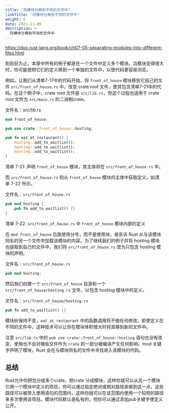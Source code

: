 ```yaml
---
title: "将模块分离到不同的文件中"
linkTitle: "将模块分离到不同的文件中"
weight: 5
date: 2021-11-06
description: >
  将模块分离到不同的文件中
---
```


https://doc.rust-lang.org/book/ch07-05-separating-modules-into-different-files.html

到目前为止，本章中所有的例子都是在一个文件中定义多个模块。当模块变得很大时，你可能想把它们的定义移到一个单独的文件中，以使代码更容易浏览。

例如，让我们从清单7-17中的代码开始，将 `front_of_house` 模块移到它自己的文件 `src/front_of_house.rs` 中，改变 crate root 文件，使其包含清单7-21中的代码。在这个例子中，crate root 文件是 `src/lib.rs`，但这个过程也适用于 crate root 文件为 `src/main.rs` 的二进制crate。

文件名：src/lib.rs

```rust
mod front_of_house;

pub use crate::front_of_house::hosting;

pub fn eat_at_restaurant() {
    hosting::add_to_waitlist();
    hosting::add_to_waitlist();
    hosting::add_to_waitlist();
}
```

清单 7-21: 声明 `front_of_house` 模块，其主体将在 `src/front_of_house.rs` 中。

而 `src/front_of_house.rs` 则从 `front_of_house` 模块的主体中获取定义，如清单 7-22 所示。

文件名：`src/front_of_house.rs`

```rust
pub mod hosting {
    pub fn add_to_waitlist() {}
}
```

清单 7-22: `src/front_of_house.rs` 中 `front_of_house` 模块内部的定义

在 `mod front_of_house` 后面使用分号，而不是使用块，是告诉 Rust 从与该模块同名的另一个文件中加载该模块的内容。为了继续我们的例子并将 hosting 模块也提取到自己的文件中，我们将 `src/front_of_house.rs` 改为只包含 hosting 模块的声明。

文件名：`src/front_of_house.rs`

```rust
pub mod hosting;
```

然后我们创建一个 `src/front_of_house` 目录和一个 `src/front_of_house/hosting.rs` 文件，以包含 hosting 模块中的定义。

文件名：`src/front_of_house/hosting.rs`

```rust
pub fn add_to_waitlist() {}
```

模块树保持不变，`eat_at_restaurant` 中的函数调用将不做任何修改，即使定义在不同的文件中。这种技术可以让你在模块体积增大时将其移到新的文件中。

注意 `src/lib.rs` 中的 `pub use crate::front_of_house::hosting` 语句也没有改变，使用也不会对哪些文件作为 `crate` 的一部分被编译产生任何影响。mod 关键字声明了模块，Rust 会在与模块同名的文件中寻找进入该模块的代码。

## 总结

Rust允许你把包分成多个crate，把crate 分成模块，这样你就可以从另一个模块引用一个模块中定义的项目。你可以通过指定绝对或相对路径来做到这一点。这些路径可以被带入使用语句的范围内，这样你就可以在该范围内使用一个较短的路径来多次使用该项目。模块代码默认是私有的，但你可以通过添加pub关键字使定义公开。

